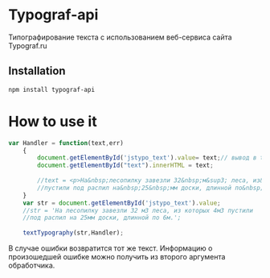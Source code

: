 # Typograf-api
Типографирование текста с использованием веб-сервиса сайта Typograf.ru
## Installation
```
npm install typograf-api
```
# How to use it

```javascript
var Handler = function(text,err)
    {
        document.getElementById('jstypo_text').value= text;// вывод в textarea
        document.getElementById("text").innerHTML = text;
        
        //text = <p>На&nbsp;лесопилку завезли 32&nbsp;м&sup3; леса, из&nbsp;которых 4&nbsp;м&sup3;
        //пустили под распил на&nbsp;25&nbsp;мм доски, длинной по&nbsp;6&nbsp;м.</p>
    }
    var str = document.getElementById('jstypo_text').value;
    //str = 'На лесопилку завезли 32 м3 леса, из которых 4м3 пустили
    //под распил на 25мм доски, длинной по 6м.';
    
    textTypography(str,Handler);

```
В случае ошибки возвратится тот же текст. Информацию о произошедшей ошибке можно получить из второго аргумента обработчика.
